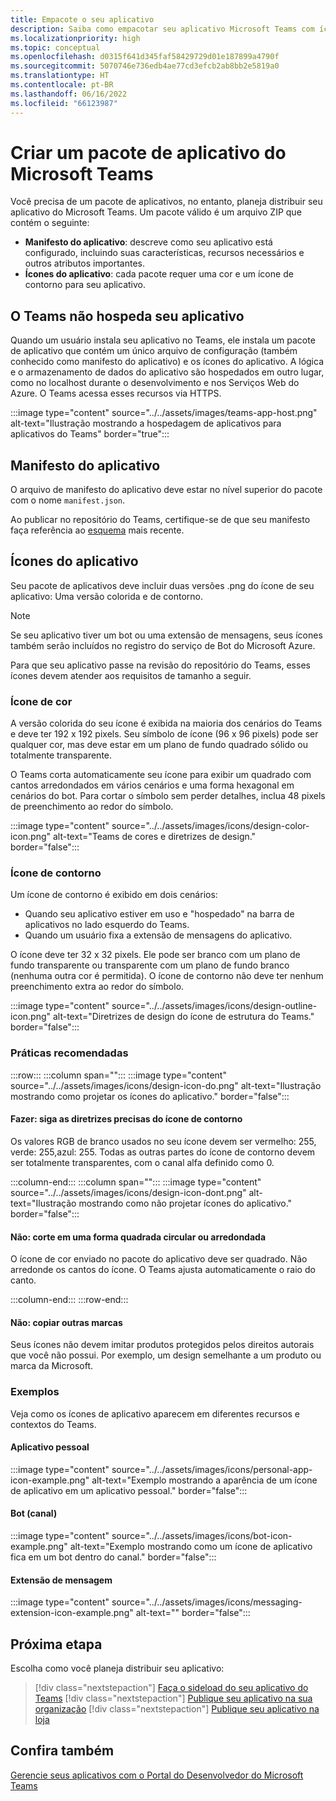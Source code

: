 ```yaml
---
title: Empacote o seu aplicativo
description: Saiba como empacotar seu aplicativo Microsoft Teams com ícones para teste, carregamento e publicação na loja.
ms.localizationpriority: high
ms.topic: conceptual
ms.openlocfilehash: d0315f641d345faf58429729d01e187899a4790f
ms.sourcegitcommit: 5070746e736edb4ae77cd3efcb2ab8bb2e5819a0
ms.translationtype: HT
ms.contentlocale: pt-BR
ms.lasthandoff: 06/16/2022
ms.locfileid: "66123987"
---
```

# <a name="create-a-microsoft-teams-app-package"></a>Criar um pacote de aplicativo do Microsoft Teams

Você precisa de um pacote de aplicativos, no entanto, planeja distribuir seu aplicativo do Microsoft Teams. Um pacote válido é um arquivo ZIP que contém o seguinte:

* **Manifesto do aplicativo**: descreve como seu aplicativo está configurado, incluindo suas características, recursos necessários e outros atributos importantes.
* **Ícones do aplicativo**: cada pacote requer uma cor e um ícone de contorno para seu aplicativo.

## <a name="teams-doesnt-host-your-app"></a>O Teams não hospeda seu aplicativo

Quando um usuário instala seu aplicativo no Teams, ele instala um pacote de aplicativo que contém um único arquivo de configuração (também conhecido como manifesto do aplicativo) e os ícones do aplicativo. A lógica e o armazenamento de dados do aplicativo são hospedados em outro lugar, como no localhost durante o desenvolvimento e nos Serviços Web do Azure. O Teams acessa esses recursos via HTTPS.

:::image type="content" source="../../assets/images/teams-app-host.png" alt-text="Ilustração mostrando a hospedagem de aplicativos para aplicativos do Teams" border="true":::

## <a name="app-manifest"></a>Manifesto do aplicativo

O arquivo de manifesto do aplicativo deve estar no nível superior do pacote com o nome `manifest.json`.

Ao publicar no repositório do Teams, certifique-se de que seu manifesto faça referência ao [esquema](~/resources/schema/manifest-schema.md) mais recente.

## <a name="app-icons"></a>Ícones do aplicativo

Seu pacote de aplicativos deve incluir duas versões .png do ícone de seu aplicativo: Uma versão colorida e de contorno.

> [!Note]
> Se seu aplicativo tiver um bot ou uma extensão de mensagens, seus ícones também serão incluídos no registro do serviço de Bot do Microsoft Azure.

Para que seu aplicativo passe na revisão do repositório do Teams, esses ícones devem atender aos requisitos de tamanho a seguir.

### <a name="color-icon"></a>Ícone de cor

A versão colorida do seu ícone é exibida na maioria dos cenários do Teams e deve ter 192 x 192 pixels. Seu símbolo de ícone (96 x 96 pixels) pode ser qualquer cor, mas deve estar em um plano de fundo quadrado sólido ou totalmente transparente.

O Teams corta automaticamente seu ícone para exibir um quadrado com cantos arredondados em vários cenários e uma forma hexagonal em cenários do bot. Para cortar o símbolo sem perder detalhes, inclua 48 pixels de preenchimento ao redor do símbolo.

:::image type="content" source="../../assets/images/icons/design-color-icon.png" alt-text="Teams de cores e diretrizes de design." border="false":::

### <a name="outline-icon"></a>Ícone de contorno

Um ícone de contorno é exibido em dois cenários:

* Quando seu aplicativo estiver em uso e "hospedado" na barra de aplicativos no lado esquerdo do Teams.
* Quando um usuário fixa a extensão de mensagens do aplicativo.

O ícone deve ter 32 x 32 pixels. Ele pode ser branco com um plano de fundo transparente ou transparente com um plano de fundo branco (nenhuma outra cor é permitida). O ícone de contorno não deve ter nenhum preenchimento extra ao redor do símbolo.

:::image type="content" source="../../assets/images/icons/design-outline-icon.png" alt-text="Diretrizes de design do ícone de estrutura do Teams." border="false":::

### <a name="best-practices"></a>Práticas recomendadas

:::row:::
   :::column span="":::
:::image type="content" source="../../assets/images/icons/design-icon-do.png" alt-text="Ilustração mostrando como projetar os ícones do aplicativo." border="false":::

#### <a name="do-follow-the-precise-outline-icon-guidelines"></a>Fazer: siga as diretrizes precisas do ícone de contorno

Os valores RGB de branco usados no seu ícone devem ser vermelho: 255, verde: 255,azul: 255. Todas as outras partes do ícone de contorno devem ser totalmente transparentes, com o canal alfa definido como 0.

   :::column-end:::
   :::column span="":::
:::image type="content" source="../../assets/images/icons/design-icon-dont.png" alt-text="Ilustração mostrando como não projetar ícones do aplicativo." border="false":::

#### <a name="dont-crop-in-a-circular-or-rounded-square-shape"></a>Não: corte em uma forma quadrada circular ou arredondada

O ícone de cor enviado no pacote do aplicativo deve ser quadrado. Não arredonde os cantos do ícone. O Teams ajusta automaticamente o raio do canto.

   :::column-end:::
:::row-end:::

#### <a name="dont-copy-other-brands"></a>Não: copiar outras marcas

Seus ícones não devem imitar produtos protegidos pelos direitos autorais que você não possui. Por exemplo, um design semelhante a um produto ou marca da Microsoft.

### <a name="examples"></a>Exemplos

Veja como os ícones de aplicativo aparecem em diferentes recursos e contextos do Teams.

#### <a name="personal-app"></a>Aplicativo pessoal

:::image type="content" source="../../assets/images/icons/personal-app-icon-example.png" alt-text="Exemplo mostrando a aparência de um ícone de aplicativo em um aplicativo pessoal." border="false":::

#### <a name="bot-channel"></a>Bot (canal)

:::image type="content" source="../../assets/images/icons/bot-icon-example.png" alt-text="Exemplo mostrando como um ícone de aplicativo fica em um bot dentro do canal." border="false":::

#### <a name="message-extension"></a>Extensão de mensagem

:::image type="content" source="../../assets/images/icons/messaging-extension-icon-example.png" alt-text="<alt text>" border="false":::

## <a name="next-step"></a>Próxima etapa

Escolha como você planeja distribuir seu aplicativo:

> [!div class="nextstepaction"]
> [Faça o sideload do seu aplicativo do Teams](~/concepts/deploy-and-publish/apps-upload.md)
> [!div class="nextstepaction"]
> [Publique seu aplicativo na sua organização](/MicrosoftTeams/tenant-apps-catalog-teams?toc=/microsoftteams/platform/toc.json&bc=/MicrosoftTeams/breadcrumb/toc.json)
> [!div class="nextstepaction"]
> [Publique seu aplicativo na loja](~/concepts/deploy-and-publish/appsource/publish.md)

## <a name="see-also"></a>Confira também

[Gerencie seus aplicativos com o Portal do Desenvolvedor do Microsoft Teams](~/concepts/build-and-test/teams-developer-portal.md)

